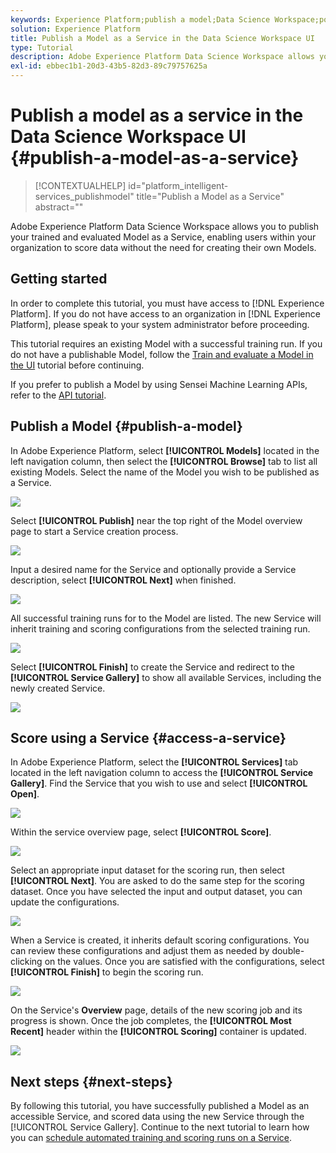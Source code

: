```yaml
---
keywords: Experience Platform;publish a model;Data Science Workspace;popular topics;score a service
solution: Experience Platform
title: Publish a Model as a Service in the Data Science Workspace UI
type: Tutorial
description: Adobe Experience Platform Data Science Workspace allows you to publish your trained and evaluated Model as a Service, enabling users within your organization to score data without the need for creating their own Models.
exl-id: ebbec1b1-20d3-43b5-82d3-89c79757625a
---
```

# Publish a model as a service in the Data Science Workspace UI {#publish-a-model-as-a-service}

>[!CONTEXTUALHELP]
>id="platform_intelligent-services_publishmodel"
>title="Publish a Model as a Service"
>abstract=""

Adobe Experience Platform Data Science Workspace allows you to publish your trained and evaluated Model as a Service, enabling users within your organization to score data without the need for creating their own Models.

## Getting started

In order to complete this tutorial, you must have access to [!DNL Experience Platform]. If you do not have access to an organization in [!DNL Experience Platform], please speak to your system administrator before proceeding.

This tutorial requires an existing Model with a successful training run. If you do not have a publishable Model, follow the [Train and evaluate a Model in the UI](./train-evaluate-model-ui.md) tutorial before continuing.

If you prefer to publish a Model by using Sensei Machine Learning APIs, refer to the [API tutorial](./publish-model-service-api.md).

## Publish a Model {#publish-a-model}

In Adobe Experience Platform, select **[!UICONTROL Models]** located in the left navigation column, then select the **[!UICONTROL Browse]** tab to list all existing Models. Select the name of the Model you wish to be published as a Service.

![](../images/models-recipes/publish-model/browse_model.png)

Select **[!UICONTROL Publish]** near the top right of the Model overview page to start a Service creation process.

![](../images/models-recipes/publish-model/view_training.png)

Input a desired name for the Service and optionally provide a Service description, select **[!UICONTROL Next]** when finished.

![](../images/models-recipes/publish-model/configure_training.png)

All successful training runs for to the Model are listed. The new Service will inherit training and scoring configurations from the selected training run. 

![](../images/models-recipes/publish-model/select_training_run.png)

Select **[!UICONTROL Finish]** to create the Service and redirect to the **[!UICONTROL Service Gallery]** to show all available Services, including the newly created Service.

![](../images/models-recipes/publish-model/service_gallery.png)

## Score using a Service {#access-a-service}

In Adobe Experience Platform, select the **[!UICONTROL Services]** tab located in the left navigation column to access the **[!UICONTROL Service Gallery]**. Find the Service that you wish to use and select **[!UICONTROL Open]**.

![](../images/models-recipes/publish-model/open_service.png)

Within the service overview page, select **[!UICONTROL Score]**.

![](../images/models-recipes/publish-model/score_service.png)

Select an appropriate input dataset for the scoring run, then select **[!UICONTROL Next]**. You are asked to do the same step for the scoring dataset. Once you have selected the input and output dataset, you can update the configurations.

![](../images/models-recipes/publish-model/select_datasets.png)

When a Service is created, it inherits default scoring configurations. You can review these configurations and adjust them as needed by double-clicking on the values. Once you are satisfied with the configurations, select **[!UICONTROL Finish]** to begin the scoring run.

![](../images/models-recipes/publish-model/scoring_configs.png)

On the Service's **Overview** page, details of the new scoring job and its progress is shown. Once the job completes, the **[!UICONTROL Most Recent]** header within the **[!UICONTROL Scoring]** container  is updated.

![](../images/models-recipes/publish-model/pending_scoring.png)

## Next steps {#next-steps}

By following this tutorial, you have successfully published a Model as an accessible Service, and scored data using the new Service through the [!UICONTROL Service Gallery]. Continue to the next tutorial to learn how you can [schedule automated training and scoring runs on a Service](./schedule-models-ui.md).
